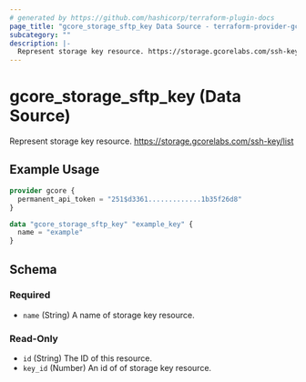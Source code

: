 ```yaml
---
# generated by https://github.com/hashicorp/terraform-plugin-docs
page_title: "gcore_storage_sftp_key Data Source - terraform-provider-gcorelabs"
subcategory: ""
description: |-
  Represent storage key resource. https://storage.gcorelabs.com/ssh-key/list
---
```


# gcore_storage_sftp_key (Data Source)

Represent storage key resource. https://storage.gcorelabs.com/ssh-key/list

## Example Usage

```terraform
provider gcore {
  permanent_api_token = "251$d3361.............1b35f26d8"
}

data "gcore_storage_sftp_key" "example_key" {
  name = "example"
}
```

<!-- schema generated by tfplugindocs -->
## Schema

### Required

- `name` (String) A name of storage key resource.

### Read-Only

- `id` (String) The ID of this resource.
- `key_id` (Number) An id of of storage key resource.



